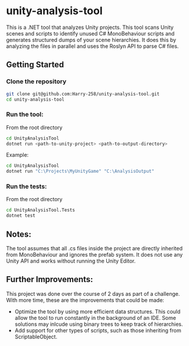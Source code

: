 # unity-analysis-tool

This is a .NET tool that analyzes Unity projects. This tool scans Unity scenes and scripts to identify unused C# MonoBehaviour scripts and generates structured dumps of your scene hierarchies. It does this by analyzing the files in parallel and uses the Roslyn API to parse C# files.

## Getting Started

### Clone the repository

```bash
git clone git@github.com:Harry-258/unity-analysis-tool.git
cd unity-analysis-tool
```

### Run the tool:
From the root directory
```bash
cd UnityAnalysisTool
dotnet run <path-to-unity-project> <path-to-output-directory>
```

Example:
```bash
cd UnityAnalysisTool
dotnet run "C:\Projects\MyUnityGame" "C:\AnalysisOutput"
```

### Run the tests:

From the root directory
```bash
cd UnityAnalysisTool.Tests
dotnet test
```

## Notes:

The tool assumes that all .cs files inside the project are directly inherited from MonoBehaviour and ignores the prefab system. It does not use any Unity API and works without running the Unity Editor.

## Further Improvements:

This project was done over the course of 2 days as part of a challenge. With more time, these are the improvements that could be made:

- Optimize the tool by using more efficient data structures. This could allow the tool to run constantly in the background of an IDE. Some solutions may inlcude using binary trees to keep track of hierarchies.
- Add support for other types of scripts, such as those inheriting from ScriptableObject.
